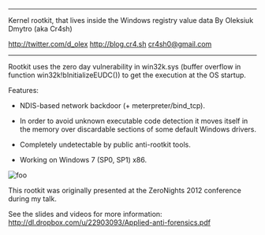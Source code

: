 
******************************************************************************

  Kernel rootkit, that lives inside the Windows registry value data
  By Oleksiuk Dmytro (aka Cr4sh)
  
  http://twitter.com/d_olex
  http://blog.cr4.sh
  cr4sh0@gmail.com

******************************************************************************
 
Rootkit uses the zero day vulnerability in win32k.sys (buffer overflow in function win32k!bInitializeEUDC()) to get the execution at the OS startup.
 
Features:
 
 * NDIS-based network backdoor (+ meterpreter/bind_tcp).
  
 * In order to avoid unknown executable code detection it moves itself in the memory over discardable sections of some default Windows drivers.
    
 * Completely undetectable by public anti-rootkit tools.
  
 * Working on Windows 7 (SP0, SP1) x86.


 ![foo](http://dl.dropbox.com/u/22903093/WindowsRegistryRootkit-execution.png)

 
This rootkit was originally presented at the ZeroNights 2012 conference during my talk.

See the slides and videos for more information: http://dl.dropbox.com/u/22903093/Applied-anti-forensics.pdf
 
 
